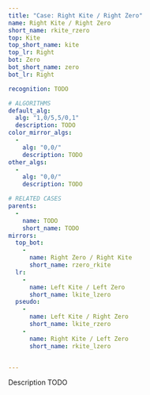 ```yaml
---
title: "Case: Right Kite / Right Zero"
name: Right Kite / Right Zero
short_name: rkite_rzero
top: Kite
top_short_name: kite
top_lr: Right
bot: Zero
bot_short_name: zero
bot_lr: Right

recognition: TODO

# ALGORITHMS
default_alg:
  alg: "1,0/5,5/0,1"
  description: TODO
color_mirror_algs:
  -
    alg: "0,0/"
    description: TODO
other_algs:
  -
    alg: "0,0/"
    description: TODO

# RELATED CASES
parents:
  -
    name: TODO
    short_name: TODO
mirrors:
  top_bot:
    -
      name: Right Zero / Right Kite
      short_name: rzero_rkite
  lr:
    -
      name: Left Kite / Left Zero
      short_name: lkite_lzero
  pseudo:
    -
      name: Left Kite / Right Zero
      short_name: lkite_rzero
    -
      name: Right Kite / Left Zero
      short_name: rkite_lzero


---
```


Description TODO

